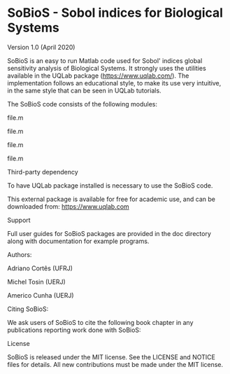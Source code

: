 # SoBioS - Sobol indices for Biological Systems

Version 1.0 (April 2020)


SoBioS is an easy to run Matlab code used for Sobol' indices global sensitivity analysis of Biological Systems. It strongly uses the utilities available in the UQLab package (https://www.uqlab.com/). The implementation follows an educational style, to make its use very intuitive, in the same style that can be seen in UQLab tutorials.


The SoBioS code consists of the following modules:

file.m

file.m

file.m

file.m

Third-party dependency

To have UQLab package installed is necessary to use the SoBioS code.

This external package is available for free for academic use, and can be downloaded from:
https://www.uqlab.com

Support

Full user guides for SoBioS packages are provided in the doc directory along with documentation for example programs.

Authors:

Adriano Cortês (UFRJ)

Michel Tosin (UERJ)

Americo Cunha (UERJ)

Citing SoBioS:

We ask users of SoBioS to cite the following book chapter in any publications reporting work done with SoBioS:




License

SoBioS is released under the MIT license. See the LICENSE and NOTICE files for details. All new contributions must be made under the MIT license.
